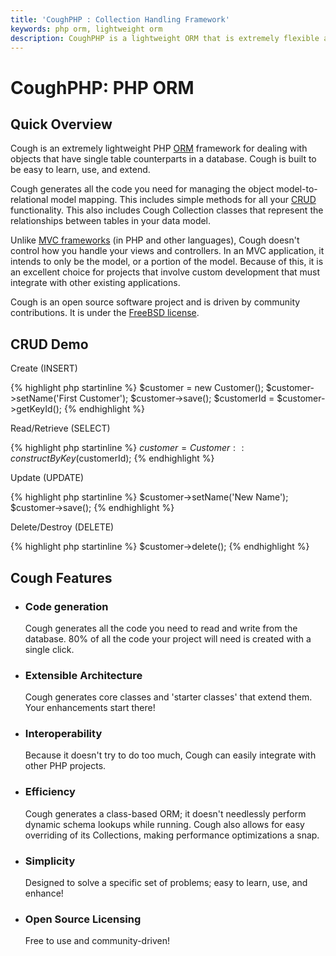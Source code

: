```yaml
---
title: 'CoughPHP : Collection Handling Framework'
keywords: php orm, lightweight orm
description: CoughPHP is a lightweight ORM that is extremely flexible and easy to use
---
```


CoughPHP: PHP ORM
=================

Quick Overview
--------------

Cough is an extremely lightweight PHP [ORM](http://en.wikipedia.org/wiki/Object-relational_mapping) framework for dealing with objects that have single table counterparts in a database. Cough is built to be easy to learn, use, and extend.

Cough generates all the code you need for managing the object model-to-relational model mapping. This includes simple methods for all your [CRUD](http://en.wikipedia.org/wiki/Create%2C_read%2C_update_and_delete) functionality. This also includes Cough Collection classes that represent the relationships between tables in your data model.

Unlike [MVC frameworks](http://en.wikipedia.org/wiki/Model-view-controller#PHP) (in PHP and other languages), Cough doesn't control how you handle your views and controllers. In an MVC application, it intends to only be the model, or a portion of the model. Because of this, it is an excellent choice for projects that involve custom development that must integrate with other existing applications.

Cough is an open source software project and is driven by community contributions. It is under the [FreeBSD license](http://en.wikipedia.org/wiki/BSD_license).

CRUD Demo
---------

Create (INSERT)

{% highlight php startinline %}
$customer = new Customer();
$customer->setName('First Customer');
$customer->save();
$customerId = $customer->getKeyId();
{% endhighlight %}

Read/Retrieve (SELECT)

{% highlight php startinline %}
$customer = Customer::constructByKey($customerId);
{% endhighlight %}

Update (UPDATE)

{% highlight php startinline %}
$customer->setName('New Name');
$customer->save();
{% endhighlight %}

Delete/Destroy (DELETE)

{% highlight php startinline %}
$customer->delete();
{% endhighlight %}

Cough Features
--------------

-   ### Code generation

    Cough generates all the code you need to read and write from the database. 80% of all the code your project will need is created with a single click.

-   ### Extensible Architecture

    Cough generates core classes and 'starter classes' that extend them. Your enhancements start there!

-   ### Interoperability

    Because it doesn't try to do too much, Cough can easily integrate with other PHP projects.

-   ### Efficiency

    Cough generates a class-based ORM; it doesn't needlessly perform dynamic schema lookups while running. Cough also allows for easy overriding of its Collections, making performance optimizations a snap.

-   ### Simplicity

    Designed to solve a specific set of problems; easy to learn, use, and enhance!

-   ### Open Source Licensing

    Free to use and community-driven!
